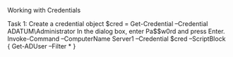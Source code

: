 Working with Credentials

Task 1: Create a credential object
$cred = Get-Credential –Credential ADATUM\Administrator
In the dialog box, enter Pa$$w0rd and press Enter.
Invoke-Command –ComputerName Server1 –Credential $cred –ScriptBlock { Get-ADUser –Filter *  }
